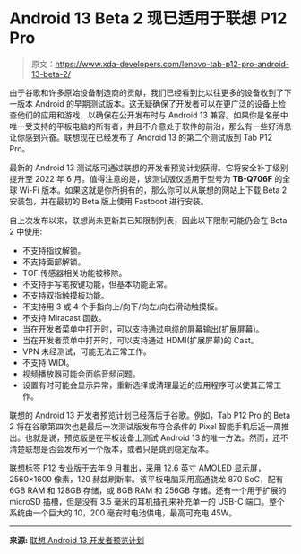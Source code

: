 # Android 13 Beta 2 现已适用于联想 P12 Pro

> 原文：<https://www.xda-developers.com/lenovo-tab-p12-pro-android-13-beta-2/>

由于谷歌和许多原始设备制造商的贡献，我们已经看到比以往更多的设备收到了下一版本 Android 的早期测试版本。这无疑确保了开发者可以在更广泛的设备上检查他们的应用和游戏，以确保在公开发布时与 Android 13 兼容。如果你是名册中唯一受支持的平板电脑的所有者，并且不介意处于软件的前沿，那么有一些好消息让你感到兴奋。联想现在已经发布了 Android 13 的第二个测试版到 Tab P12 Pro。

最新的 Android 13 测试版可通过联想的开发者预览计划获得。它将安全补丁级别提升至 2022 年 6 月。值得注意的是，该测试版仅适用于型号为 **TB-Q706F** 的全球 Wi-Fi 版本。如果这就是你所拥有的，那么你可以从联想的网站上下载 Beta 2 安装包，并在最初的 Beta 版上使用 Fastboot 进行安装。

自上次发布以来，联想尚未更新其已知限制列表，因此以下限制可能仍会在 Beta 2 中使用:

*   不支持指纹解锁。
*   不支持面部解锁。
*   TOF 传感器相关功能被移除。
*   不支持手写笔按键功能，但基本功能正常。
*   不支持双指触摸板功能。
*   不支持用 3 或 4 个手指向上/向下/向左/向右滑动触摸板。
*   不支持 Miracast 函数。
*   当在开发者菜单中打开<force desktop="" mode="">时，可以支持通过电缆的屏幕输出(扩展屏幕)。</force>
*   当在开发者菜单中打开<force desktop="" mode="">时，可以支持通过 HDMI(扩展屏幕)的 Cast。</force>
*   VPN 未经测试，可能无法正常工作。
*   不支持 WIDI。
*   视频播放器可能会面临音频问题。
*   设置有时可能会显示异常，重新选择或清理最近的应用程序可以使其正常工作。

联想的 Android 13 开发者预览计划已经落后于谷歌。例如，Tab P12 Pro 的 Beta 2 将在谷歌第四次也是最后一次测试版发布符合条件的 Pixel 智能手机后近一周推出。也就是说，预览版是在平板设备上测试 Android 13 的唯一方法。然而，还不清楚联想是否会发布另一个版本，或者只是跳到稳定版本。

联想标签 P12 专业版于去年 9 月推出，采用 12.6 英寸 AMOLED 显示屏，2560×1600 像素，120 赫兹刷新率。该平板电脑采用高通骁龙 870 SoC，配有 6GB RAM 和 128GB 存储，或 8GB RAM 和 256GB 存储。还有一个用于扩展的 microSD 插槽，但是没有 3.5 毫米的耳机插孔来补充单一的 USB-C 端口。整个系统由一个巨大的 10，200 毫安时电池供电，最高可充电 45W。

* * *

**来源:** [联想 Android 13 开发者预览计划](https://dev.lenovo.com/home/puahAndroid13)